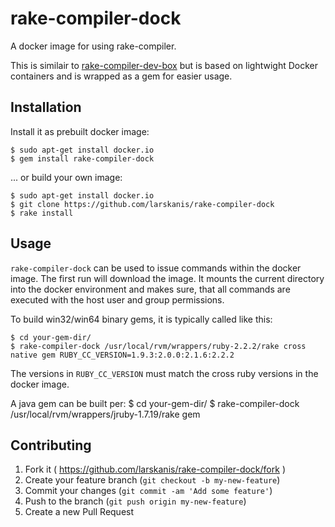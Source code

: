# rake-compiler-dock

A docker image for using rake-compiler.

This is similair to [rake-compiler-dev-box](https://github.com/tjschuck/rake-compiler-dev-box) but is based on lightwight Docker containers and is wrapped as a gem for easier usage.

## Installation

Install it as prebuilt docker image:

    $ sudo apt-get install docker.io
    $ gem install rake-compiler-dock

... or build your own image:

    $ sudo apt-get install docker.io
    $ git clone https://github.com/larskanis/rake-compiler-dock
    $ rake install

## Usage

`rake-compiler-dock` can be used to issue commands within the docker image. The first run will download the image.
It mounts the current directory into the docker environment and makes sure, that all commands are executed with the host user and group permissions.

To build win32/win64 binary gems, it is typically called like this:

    $ cd your-gem-dir/
    $ rake-compiler-dock /usr/local/rvm/wrappers/ruby-2.2.2/rake cross native gem RUBY_CC_VERSION=1.9.3:2.0.0:2.1.6:2.2.2

The versions in `RUBY_CC_VERSION` must match the cross ruby versions in the docker image.

A java gem can be built per:
    $ cd your-gem-dir/
    $ rake-compiler-dock /usr/local/rvm/wrappers/jruby-1.7.19/rake gem

## Contributing

1. Fork it ( https://github.com/larskanis/rake-compiler-dock/fork )
2. Create your feature branch (`git checkout -b my-new-feature`)
3. Commit your changes (`git commit -am 'Add some feature'`)
4. Push to the branch (`git push origin my-new-feature`)
5. Create a new Pull Request
